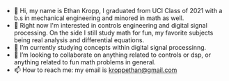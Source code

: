 - 👋 Hi, my name is Ethan Kropp, I graduated from UCI Class of 2021 with a b.s in mechanical engineering and minored in math as well.
- 👀 Right now I'm interested in controls engineering and digital signal processing. 
      On the side I still study math for fun, my favorite subjects being real analysis and differential equations.
- 🌱 I’m currently studying concepts within digital signal processinng.  
- 💞️ I’m looking to collaborate on anything related to controls or dsp, or anything related to fun math problems in general. 
- 📫 How to reach me: my email is kroppethan@gmail.com

<!---
1000FlowersBloom/1000FlowersBloom is a ✨ special ✨ repository because its `README.md` (this file) appears on your GitHub profile.
You can click the Preview link to take a look at your changes.
--->

